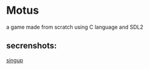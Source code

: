# Motus

a game made from scratch using C language and SDL2

## secrenshots:

[singup](Screenshots/singup.png)
